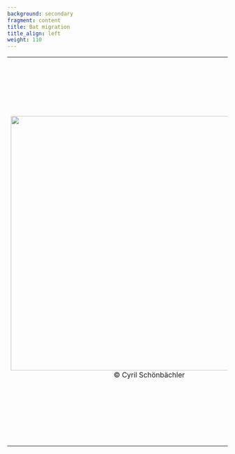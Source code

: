 ```yaml
---
background: secondary
fragment: content
title: Bat migration
title_align: left
weight: 110
---
```


<table>
    <tr>
    <td> 
        <img src="/images/Pipnat_Cyril_Schoenbaechler_small.jpg" alt="" width="580px" style="padding-right:50px" align="left"/>
    <p style='text-align: center'>© Cyril Schönbächler</p>
    </td>
    <td style='text-align:left;'>
Bats can cover distances superior to 2,000 km. Several long-distance migrating species are known:

- *Nyctalus noctula*
- *Nyctalus leisleri*
- *Pipistrellus nathusii*
- *Vespertilio murinus*
- *Nyctalus lasiopterus*

When migrating, bats are particularly present at:

- Coastlines
- Large rivers
- Mountain passes

But bat migration is generally poorly documented (and studies mostly concern *P. nathusii* and *N. noctula*)
    </td>
    </tr>
</table>



